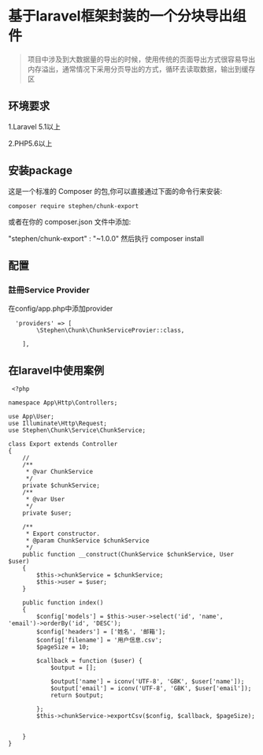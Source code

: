 # 基于laravel框架封装的一个分块导出组件
> 项目中涉及到大数据量的导出的时候，使用传统的页面导出方式很容易导出内存溢出，通常情况下采用分页导出的方式，循环去读取数据，输出到缓存区


## 环境要求

1.Laravel 5.1以上

2.PHP5.6以上


## 安装package

这是一个标准的 Composer 的包,你可以直接通过下面的命令行来安装:

```
composer require stephen/chunk-export
```
或者在你的 composer.json 文件中添加:

"stephen/chunk-export" : "~1.0.0"
然后执行 composer install

## 配置

### 註冊Service Provider

在config/app.php中添加provider

```
  'providers' => [
        \Stephen\Chunk\ChunkServiceProvier::class,

    ],
```


## 在laravel中使用案例

```
 <?php

namespace App\Http\Controllers;

use App\User;
use Illuminate\Http\Request;
use Stephen\Chunk\Service\ChunkService;

class Export extends Controller
{
    //
    /**
     * @var ChunkService
     */
    private $chunkService;
    /**
     * @var User
     */
    private $user;

    /**
     * Export constructor.
     * @param ChunkService $chunkService
     */
    public function __construct(ChunkService $chunkService, User $user)
    {
        $this->chunkService = $chunkService;
        $this->user = $user;
    }

    public function index()
    {
        $config['models'] = $this->user->select('id', 'name', 'email')->orderBy('id', 'DESC');
        $config['headers'] = ['姓名', '邮箱'];
        $config['filename'] = '用户信息.csv';
        $pageSize = 10;

        $callback = function ($user) {
            $output = [];

            $output['name'] = iconv('UTF-8', 'GBK', $user['name']);
            $output['email'] = iconv('UTF-8', 'GBK', $user['email']);
            return $output;

        };
        $this->chunkService->exportCsv($config, $callback, $pageSize);


    }
}


```







